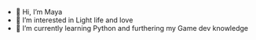 - 👋 Hi, I’m Maya
- 👀 I’m interested in Light life and love
- 🌱 I’m currently learning Python and furthering my Game dev knowledge


<!---
Maya-coding-Kali/Maya-coding-Kali is a ✨ special ✨ repository because its `README.md` (this file) appears on your GitHub profile.
You can click the Preview link to take a look at your changes.
--->
